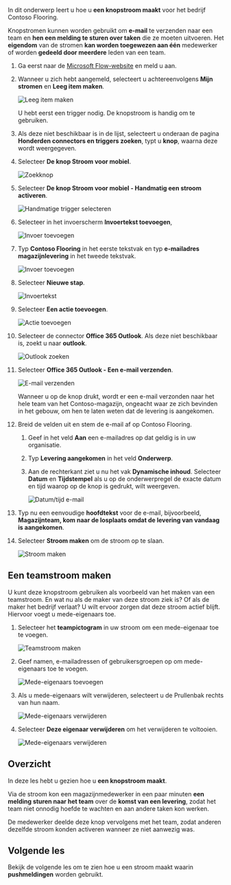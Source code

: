 In dit onderwerp leert u hoe u **een knopstroom maakt** voor het bedrijf Contoso Flooring. 

Knopstromen kunnen worden gebruikt om **e-mail**  te verzenden naar een team en **hen een melding te sturen over taken** die ze moeten uitvoeren. Het **eigendom** van de stromen  **kan worden toegewezen aan één** medewerker of worden **gedeeld door meerdere** leden van een team.  

1. Ga eerst naar de [Microsoft Flow-website](https://ms.flow.microsoft.com) en meld u aan.
2. Wanneer u zich hebt aangemeld, selecteert u achtereenvolgens **Mijn stromen** en **Leeg item maken**.
   
    ![Leeg item maken](./media/learning-create-button-flow/2-create-from-blank.png)
   
    U hebt eerst een trigger nodig. De knopstroom is handig om te gebruiken. 
3. Als deze niet beschikbaar is in de lijst, selecteert u onderaan de pagina **Honderden connectors en triggers zoeken**, typt u **knop**, waarna deze wordt weergegeven. 
4. Selecteer **De knop Stroom voor mobiel**.
   
    ![Zoekknop](./media/learning-create-button-flow/3-button-flow.png) 
5. Selecteer **De knop Stroom voor mobiel - Handmatig een stroom activeren**.
   
    ![Handmatige trigger selecteren](./media/learning-create-button-flow/4-press-it.png)
6. Selecteer in het invoerscherm **Invoertekst toevoegen**,
   
    ![Invoer toevoegen](./media/learning-create-button-flow/5-add-input.png)
7. Typ **Contoso Flooring** in het eerste tekstvak en typ **e-mailadres magazijnlevering** in het tweede tekstvak.
   
    ![Invoer toevoegen](./media/learning-create-button-flow/6-text-for-flow.png)
8. Selecteer **Nieuwe stap**. 
   
    ![Invoertekst](./media/learning-create-button-flow/7-input-description.png)
9. Selecteer **Een actie toevoegen**. 
   
    ![Actie toevoegen](./media/learning-create-button-flow/8-add-an-action.png)
10. Selecteer de connector **Office 365 Outlook**. Als deze niet beschikbaar is, zoekt u naar **outlook**.
    
     ![Outlook zoeken](./media/learning-create-button-flow/9-search-outlook.png)
11. Selecteer **Office 365 Outlook - Een e-mail verzenden**.
    
     ![E-mail verzenden](./media/learning-create-button-flow/10-send-email.png)
    
     Wanneer u op de knop drukt, wordt er een e-mail verzonden naar het hele team van het Contoso-magazijn, ongeacht waar ze zich bevinden in het gebouw, om hen te laten weten dat de levering is aangekomen.
12. Breid de velden uit en stem de e-mail af op Contoso Flooring.
    
    1. Geef in het veld **Aan** een e-mailadres op dat geldig is in uw organisatie.
    2. Typ **Levering aangekomen** in het veld **Onderwerp**. 
    3. Aan de rechterkant ziet u nu het vak **Dynamische inhoud**. Selecteer **Datum** en **Tijdstempel** als u op de onderwerpregel de exacte datum en tijd waarop op de knop is gedrukt, wilt weergeven. 
       
        ![Datum/tijd e-mail](./media/learning-create-button-flow/11-email-date-time.png)
13. Typ nu een eenvoudige **hoofdtekst** voor de e-mail, bijvoorbeeld, **Magazijnteam, kom naar de losplaats omdat de levering van vandaag is aangekomen**.
14. Selecteer **Stroom maken** om de stroom op te slaan.
    
     ![Stroom maken](./media/learning-create-button-flow/12-create-flow.png)

## <a name="create-a-team-flow"></a>Een teamstroom maken
U kunt deze knopstroom gebruiken als voorbeeld van het maken van een teamstroom. En wat nu als de maker van deze stroom ziek is? Of als de maker het bedrijf verlaat? U wilt ervoor zorgen dat deze stroom actief blijft. Hiervoor voegt u mede-eigenaars toe.

1. Selecteer het **teampictogram** in uw stroom om een mede-eigenaar toe te voegen.
   
    ![Teamstroom maken](./media/learning-create-button-flow/13-create-team-flow.png) 
2. Geef namen, e-mailadressen of gebruikersgroepen op om mede-eigenaars toe te voegen.
   
    ![Mede-eigenaars toevoegen](./media/learning-create-button-flow/14-add-co-owners.png)
3. Als u mede-eigenaars wilt verwijderen, selecteert u de Prullenbak rechts van hun naam.
   
    ![Mede-eigenaars verwijderen](./media/learning-create-button-flow/15-remove-co-owners.png)
4. Selecteer **Deze eigenaar verwijderen** om het verwijderen te voltooien.
   
    ![Mede-eigenaars verwijderen](./media/learning-create-button-flow/16-agree-to-remove.png)

## <a name="summary"></a>Overzicht
In deze les hebt u gezien hoe u **een knopstroom maakt**. 

Via de stroom kon een magazijnmedewerker in een paar minuten **een melding sturen naar het team** over de **komst van een levering**, zodat het team niet onnodig hoefde te wachten en aan andere taken kon werken. 

De medewerker deelde deze knop vervolgens met het team, zodat anderen dezelfde stroom konden activeren wanneer ze niet aanwezig was.

## <a name="next-lesson"></a>Volgende les
Bekijk de volgende les om te zien hoe u een stroom maakt waarin **pushmeldingen** worden gebruikt.

